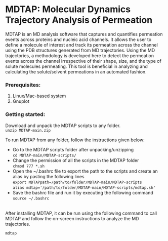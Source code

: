 # MDTAP: Molecular Dynamics Trajectory Analysis of Permeation

MDTAP is an MD analysis software that captures and quantifies permeation events across proteins and nucleic acid channels. It allows the user to define a molecule of interest and track its permeation across the channel using the PDB structures generated from MD trajectories. Using the MD trajectories, a methodology is developed here to detect the permeation events across the channel irrespective of their shape, size, and the type of solute molecules permeating. This tool is beneficial in analyzing and calculating the solute/solvent permeations in an automated fashion.


### Prerequisites:
1) Linux/Mac-based system
2) Gnuplot


### Getting started:
Download and unpack the MDTAP scripts to any folder. <br> ``unzip MDTAP-main.zip`` <br>

To run MDTAP from any folder, follow the instructions given below:
- Go to the MDTAP scripts folder after unpacking/unzipping <br> ``cd MDTAP-main/MDTAP-scripts/``
- Change the permission of all the scripts in the MDTAP folder <br> ``chmod 777 *.sh``
- Open the ~/.bashrc file to export the path to the scripts and create an alias by pasting the following lines <br> ``export MDTAPpath=/path/to/folder/MDTAP-main/MDTAP-scripts`` <br> ``alias mdtap='/path/to/folder/MDTAP-main/MDTAP-scripts/mdtap.sh'``
- Save the bashrc file and run it by executing the following command <br> ``source ~/.bashrc``

<br>After installing MDTAP, it can be run using the following command to call MDTAP and follow the on-screen instructions to analyze the MD trajectories.<br>

``mdtap``
